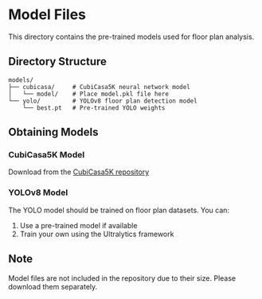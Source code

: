 # Model Files

This directory contains the pre-trained models used for floor plan analysis.

## Directory Structure

```
models/
├── cubicasa/     # CubiCasa5K neural network model
│   └── model/    # Place model.pkl file here
└── yolo/         # YOLOv8 floor plan detection model
    └── best.pt   # Pre-trained YOLO weights
```

## Obtaining Models

### CubiCasa5K Model
Download from the [CubiCasa5K repository](https://github.com/CubiCasa/CubiCasa5k)

### YOLOv8 Model
The YOLO model should be trained on floor plan datasets. You can:
1. Use a pre-trained model if available
2. Train your own using the Ultralytics framework

## Note
Model files are not included in the repository due to their size. Please download them separately.